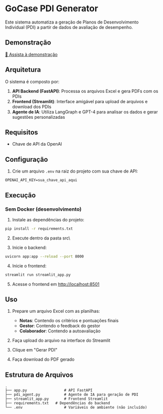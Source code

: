 # GoCase PDI Generator

Este sistema automatiza a geração de Planos de Desenvolvimento Individual (PDI) a partir de dados de avaliação de desempenho.

## Demonstração

[🎥 Assista à demonstração](gocase_solution.mp4)


## Arquitetura

O sistema é composto por:

1. **API Backend (FastAPI)**: Processa os arquivos Excel e gera PDFs com os PDIs
2. **Frontend (Streamlit)**: Interface amigável para upload de arquivos e download dos PDIs
3. **Agente de IA**: Utiliza LangGraph e GPT-4 para analisar os dados e gerar sugestões personalizadas

## Requisitos

- Chave de API da OpenAI

## Configuração

1. Crie um arquivo `.env` na raiz do projeto com sua chave de API:

```
OPENAI_API_KEY=sua_chave_api_aqui
```

## Execução

### Sem Docker (desenvolvimento)

1. Instale as dependências do projeto:

```bash
pip install -r requirements.txt
```
2. Execute dentro da pasta src\

3. Inicie o backend:

```bash
uvicorn app:app --reload --port 8000
```

4. Inicie o frontend:

```bash
streamlit run streamlit_app.py
```

5. Acesse o frontend em [http://localhost:8501](http://localhost:8501)

## Uso

1. Prepare um arquivo Excel com as planilhas:
   - **Notas**: Contendo os critérios e pontuações finais
   - **Gestor**: Contendo o feedback do gestor
   - **Colaborador**: Contendo a autoavaliação

2. Faça upload do arquivo na interface do Streamlit

3. Clique em "Gerar PDI"

4. Faça download do PDF gerado

## Estrutura de Arquivos

```
.
├── app.py                 # API FastAPI
├── pdi_agent.py           # Agente de IA para geração de PDI
├── streamlit_app.py       # Frontend Streamlit
├── requirements.txt   # Dependências do backend
└── .env                   # Variáveis de ambiente (não incluído)
```

